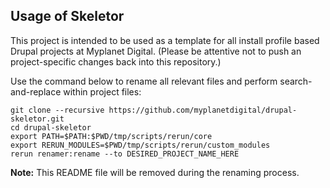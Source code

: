 Usage of Skeletor
-----------------

This project is intended to be used as a template for all install
profile based Drupal projects at Myplanet Digital. (Please be attentive
not to push an project-specific changes back into this repository.)

Use the command below to rename all relevant files and perform
search-and-replace within project files:

    git clone --recursive https://github.com/myplanetdigital/drupal-skeletor.git
    cd drupal-skeletor
    export PATH=$PATH:$PWD/tmp/scripts/rerun/core
    export RERUN_MODULES=$PWD/tmp/scripts/rerun/custom_modules
    rerun renamer:rename --to DESIRED_PROJECT_NAME_HERE

**Note:** This README file will be removed during the renaming process.
